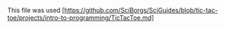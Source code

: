 This file was used [https://github.com/SciBorgs/SciGuides/blob/tic-tac-toe/projects/intro-to-programming/TicTacToe.md]